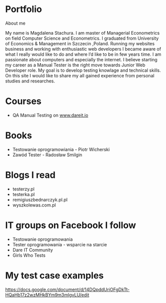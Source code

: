 # Portfolio

About me

My name is Magdalena Stachura. I am master of Managerial Econometrics on field Computer Science and Econometrics. I graduated from University of Economics & Management in Szczecin ,Poland. Running my websites business and working with enthusiastic web developers I became aware of what I really would like to do and where I’d like to be in few years time. I am passionate about computers and especially the internet. I believe starting my career as a Manual Tester is the right move towards Junior Web Developer role. My goal is to develop testing knowlage and technical skills. On this site I would like to share my all gained experience from personal studies and researches. 


# Courses
* QA Manual Testing on www.dareit.io

# Books
* Testowanie oprogramowiania - Piotr Wicherski
* Zawód Tester - Radosław Smilgin

# Blogs I read
* testerzy.pl
* testerka.pl
* remigiuszbednarczyk.pl.pl
* wyszkolewas.com.pl

# IT groups on Facebook I follow
* Testowanie oprogramowania
* Tester oprogramowania - wsparcie na starcie
* Dare IT Community
* Girls Who Tests

# My test case examples
https://docs.google.com/document/d/14DQpddUriOFgDkTt-HQaHb17z2wzMHkBYm9m3mlgvLU/edit







